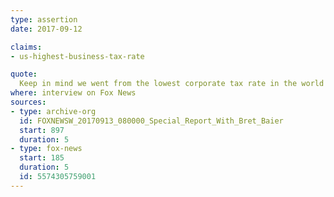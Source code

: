 ```yaml
---
type: assertion
date: 2017-09-12

claims:
- us-highest-business-tax-rate

quote:
  Keep in mind we went from the lowest corporate tax rate in the world to, now, the highest.
where: interview on Fox News
sources:
- type: archive-org
  id: FOXNEWSW_20170913_080000_Special_Report_With_Bret_Baier
  start: 897
  duration: 5
- type: fox-news
  start: 185
  duration: 5
  id: 5574305759001
---
```

